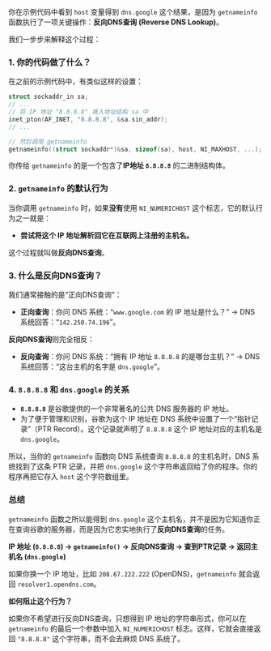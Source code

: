 你在示例代码中看到 `host` 变量得到 `dns.google` 这个结果，是因为 `getnameinfo` 函数执行了一项关键操作：**反向DNS查询 (Reverse DNS Lookup)**。

我们一步步来解释这个过程：

### 1\. 你的代码做了什么？

在之前的示例代码中，有类似这样的设置：

```c
struct sockaddr_in sa;
// ...
// 将 IP 地址 "8.8.8.8" 填入地址结构 sa 中
inet_pton(AF_INET, "8.8.8.8", &sa.sin_addr); 
// ...

// 然后调用 getnameinfo
getnameinfo((struct sockaddr*)&sa, sizeof(sa), host, NI_MAXHOST, ...);
```

你传给 `getnameinfo` 的是一个包含了**IP地址 `8.8.8.8`** 的二进制结构体。

### 2\. `getnameinfo` 的默认行为

当你调用 `getnameinfo` 时，如果**没有**使用 `NI_NUMERICHOST` 这个标志，它的默认行为之一就是：

  * **尝试将这个 IP 地址解析回它在互联网上注册的主机名。**

这个过程就叫做**反向DNS查询**。

### 3\. 什么是反向DNS查询？

我们通常接触的是“正向DNS查询”：

  * **正向查询**：你问 DNS 系统：“`www.google.com` 的 IP 地址是什么？” -\> DNS 系统回答：“`142.250.74.196`”。

**反向DNS查询**则完全相反：

  * **反向查询**：你问 DNS 系统：“拥有 IP 地址 `8.8.8.8` 的是哪台主机？” -\> DNS 系统回答：“这台主机的名字是 `dns.google`”。

### 4\. `8.8.8.8` 和 `dns.google` 的关系

  * **`8.8.8.8`** 是谷歌提供的一个非常著名的公共 DNS 服务器的 IP 地址。
  * 为了便于管理和识别，谷歌为这个 IP 地址在 DNS 系统中设置了一个“指针记录”（PTR Record）。这个记录就声明了 `8.8.8.8` 这个 IP 地址对应的主机名是 `dns.google`。

所以，当你的 `getnameinfo` 函数向 DNS 系统查询 `8.8.8.8` 的主机名时，DNS 系统找到了这条 PTR 记录，并把 `dns.google` 这个字符串返回给了你的程序。你的程序再把它存入 `host` 这个字符数组里。

### 总结

`getnameinfo` 函数之所以能得到 `dns.google` 这个主机名，并不是因为它知道你正在查询谷歌的服务器，而是因为它忠实地执行了**反向DNS查询**的任务。

**IP 地址 (`8.8.8.8`) -\> `getnameinfo()` -\> 反向DNS查询 -\> 查到PTR记录 -\> 返回主机名 (`dns.google`)**

如果你换一个 IP 地址，比如 `208.67.222.222` (OpenDNS)，`getnameinfo` 就会返回 `resolver1.opendns.com`。

**如何阻止这个行为？**

如果你不希望进行反向DNS查询，只想得到 IP 地址的字符串形式，你可以在 `getnameinfo` 的最后一个参数中加入 `NI_NUMERICHOST` 标志。这样，它就会直接返回 `"8.8.8.8"` 这个字符串，而不会去麻烦 DNS 系统了。